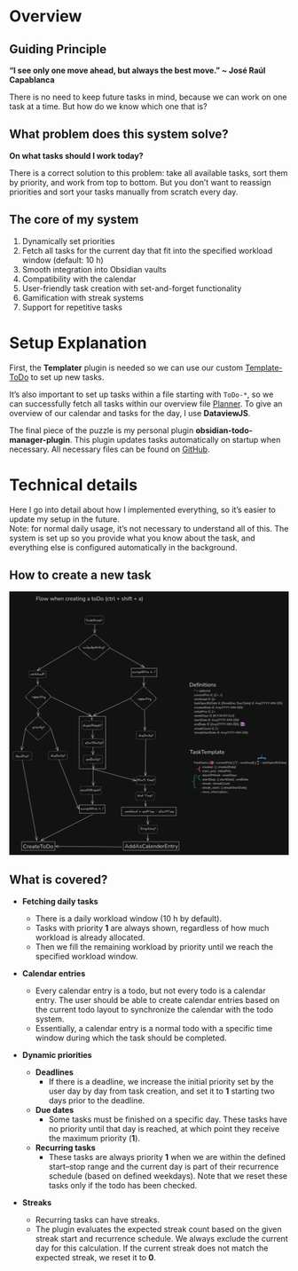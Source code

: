 # Overview

## Guiding Principle
**“I see only one move ahead, but always the best move.” ~ José Raúl Capablanca**

There is no need to keep future tasks in mind, because we can work on one task at a time. But how do we know which one that is?

## What problem does this system solve?
**On what tasks should I work today?**

There is a correct solution to this problem: take all available tasks, sort them by priority, and work from top to bottom.
But you don’t want to reassign priorities and sort your tasks manually from scratch every day.

## The core of my system
1. Dynamically set priorities  
2. Fetch all tasks for the current day that fit into the specified workload window (default: 10 h)  
3. Smooth integration into Obsidian vaults  
4. Compatibility with the calendar  
5. User-friendly task creation with set-and-forget functionality  
6. Gamification with streak systems  
7. Support for repetitive tasks

# Setup Explanation
First, the **Templater** plugin is needed so we can use our custom [Template-ToDo](Template-ToDo.md) to set up new tasks.

It’s also important to set up tasks within a file starting with `ToDo-*`, so we can successfully fetch all tasks within our overview file [Planner](Planner.md). To give an overview of our calendar and tasks for the day, I use **DataviewJS**.

The final piece of the puzzle is my personal plugin **obsidian-todo-manager-plugin**. This plugin updates tasks automatically on startup when necessary. All necessary files can be found on [GitHub](https://github.com/lxflk/custom-obsidian).

# Technical details
Here I go into detail about how I implemented everything, so it’s easier to update my setup in the future.  
Note: for normal daily usage, it’s not necessary to understand all of this. The system is set up so you provide what you know about the task, and everything else is configured automatically in the background.

## How to create a new task
![task-creation-flow](task-creation-flow.png)

## What is covered?

- **Fetching daily tasks**
  - There is a daily workload window (10 h by default).
  - Tasks with priority **1** are always shown, regardless of how much workload is already allocated.
  - Then we fill the remaining workload by priority until we reach the specified workload window.

- **Calendar entries**
  - Every calendar entry is a todo, but not every todo is a calendar entry. The user should be able to create calendar entries based on the current todo layout to synchronize the calendar with the todo system.
  - Essentially, a calendar entry is a normal todo with a specific time window during which the task should be completed.

- **Dynamic priorities**
  - **Deadlines**
    - If there is a deadline, we increase the initial priority set by the user day by day from task creation, and set it to **1** starting two days prior to the deadline.
  - **Due dates**
    - Some tasks must be finished on a specific day. These tasks have no priority until that day is reached, at which point they receive the maximum priority (**1**).
  - **Recurring tasks**
    - These tasks are always priority **1** when we are within the defined start–stop range and the current day is part of their recurrence schedule (based on defined weekdays). Note that we reset these tasks only if the todo has been checked.

- **Streaks**
  - Recurring tasks can have streaks.
  - The plugin evaluates the expected streak count based on the given streak start and recurrence schedule. We always exclude the current day for this calculation. If the current streak does not match the expected streak, we reset it to **0**.
